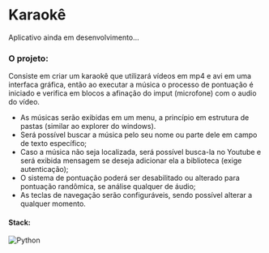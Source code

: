 # Karaokê

Aplicativo ainda em desenvolvimento... 

### O projeto:

Consiste em criar  um karaokê que utilizará vídeos em mp4 e avi em uma interfaca gráfica, então ao executar a música o processo de pontuação é iniciado e verifica em blocos a afinação do imput (microfone) com o audio do vídeo.

- As músicas serão exibidas em um menu, a princípio em estrutura de pastas (similar ao explorer do windows).
- Será possível buscar a música pelo seu nome ou parte dele em campo de texto específico;
- Caso a música não seja localizada, será possível busca-la no Youtube e será exibida mensagem se deseja adicionar ela a biblioteca (exige autenticação);
- O sistema de pontuação poderá ser desabilitado ou alterado para pontuação randômica, se análise qualquer de áudio;
- As teclas de navegação serão configuráveis, sendo possível alterar a qualquer momento.

#### Stack:

![Python](https://img.shields.io/badge/python-%233776AB.svg?style=for-the-badge&logo=python&logoColor=white)
